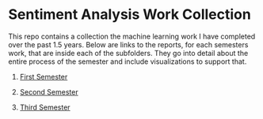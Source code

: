 # Sentiment Analysis Work Collection

This repo contains a collection the machine learning work I have completed over the past 1.5 years. Below are links to the reports, for each semesters work, that are inside each of the subfolders. They go into detail about the entire process of the semester and include visualizations to support that.


1.  [First Semester](https://github.com/knuddy/Sentiment-Analysis-Work-Collection/blob/master/First%20Semester/recap%20stuff/semester_recap.ipynb)

2. [Second Semester](https://github.com/knuddy/Sentiment-Analysis-Work-Collection/blob/master/Second%20Semester/report.ipynb)

3. [Third Semester](https://github.com/knuddy/Sentiment-Analysis-Work-Collection/blob/master/Third%20Semester/report.ipynb)
